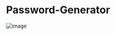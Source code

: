 # Password-Generator

<img width="auto" alt="image" src="https://user-images.githubusercontent.com/91800813/160283386-ecd5f810-30d8-455f-b251-b836d724d6c2.png">
